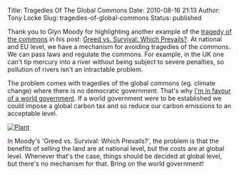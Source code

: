 Title: Tragedies Of The Global Commons
Date: 2010-08-16 21:13
Author: Tony Locke
Slug: tragedies-of-global-commons
Status: published

Thank you to Glyn Moody for highlighting another example of the [tragedy of the commons](http://en.wikipedia.org/wiki/Tragedy_of_the_commons) in his post: [Greed vs. Survival: Which Prevails?](http://opendotdotdot.blogspot.com/2010/08/greed-vs-survival-which-prevails.html?utm_source=feedburner&utm_medium=feed&utm_campaign=Feed:+blogspot/cBoI+(open...)). At national and EU level, we have a mechanism for avoiding tragedies of the commons. We can pass laws and regulate the commons. For example, in the UK one can't tip mercury into a river without being subject to severe penalties, so pollution of rivers isn't an intractable problem.

The problem comes with tragedies of the global commons (eg. climate change) where there is no democratic government. That's why [I'm in favour of a world government](http://www.polifesto.com/policies/11/). If a world government were to be established we could impose a global carbon tax and so reduce our carbon emissions to an acceptable level.

[![Plant](http://change-production.s3.amazonaws.com/photos/wordpress_copies/food/2010/08/plant.jpg)](http://food.change.org/blog/view/russias_pavlovsk_seed_vault_threatened_by_real_estate_developers)

In Moody's 'Greed vs. Survival: Which Prevails?', the problem is that the benefits of selling the land are at national level, but the costs are at global level. Whenever that's the case, things should be decided at global level, but there's no mechanism for that. Bring on the world government!
